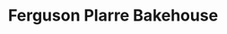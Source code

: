 ---
title: "Ferguson Plarre Bakehouse"
url: /north-melbourne/ferguson-plarre-bakehouse/
shop: Bäckerei
---
